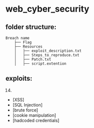 # web_cyber_security

## folder structure:

```
Breach name
    ├── Flag
    ├── Resources
    │   ├── exploit_description.txt
    │   ├── Steps_to_reproduce.txt
    │   ├── Patch.txt
    │   ├── script.extention

```
## exploits:
14.

- [XSS]
- [SQL Injection]
- [brute force]
- [cookie manipulation]
- [hadcoded credentials]